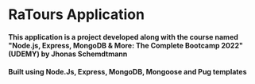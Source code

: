 # RaTours Application
#### This application is a project developed along with the course named "Node.js, Express, MongoDB & More: The Complete Bootcamp 2022"(UDEMY) by Jhonas Schemdtmann
#### Built using Node.Js, Express, MongoDB, Mongoose and Pug templates
